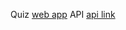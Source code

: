 Quiz [web app](https://brilliant-hotteok-dc580d.netlify.app/)
API [api link](https://opentdb.com/api_config.php/)
